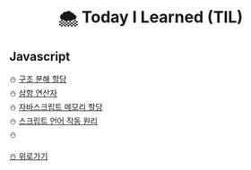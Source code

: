 # <p align='center'> 🌨️ Today I Learned (TIL)
## Javascript

⛄️ [구조 분해 할당](https://github.com/IgnacioSEO/TIL/blob/main/Javasript/Destructuring%20assignment.md)
</br>⛄️ [삼항 연산자]()
</br>⛄️ [자바스크립트 메모리 할당]()
</br>⛄️ [스크립트 언어 작동 원리]()
</br>⛄️


[☃️ 위로가기](https://github.com/IgnacioSEO/TIL#today-i-learned-til)
